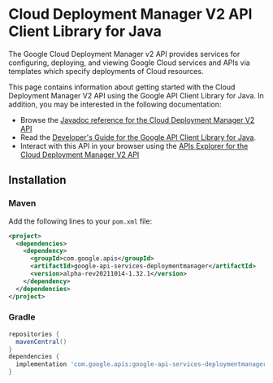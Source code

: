 # Cloud Deployment Manager V2 API Client Library for Java

The Google Cloud Deployment Manager v2 API provides services for configuring, deploying, and viewing Google Cloud services and APIs via templates which specify deployments of Cloud resources.

This page contains information about getting started with the Cloud Deployment Manager V2 API
using the Google API Client Library for Java. In addition, you may be interested
in the following documentation:

* Browse the [Javadoc reference for the Cloud Deployment Manager V2 API][javadoc]
* Read the [Developer's Guide for the Google API Client Library for Java][google-api-client].
* Interact with this API in your browser using the [APIs Explorer for the Cloud Deployment Manager V2 API][api-explorer]

## Installation

### Maven

Add the following lines to your `pom.xml` file:

```xml
<project>
  <dependencies>
    <dependency>
      <groupId>com.google.apis</groupId>
      <artifactId>google-api-services-deploymentmanager</artifactId>
      <version>alpha-rev20211014-1.32.1</version>
    </dependency>
  </dependencies>
</project>
```

### Gradle

```gradle
repositories {
  mavenCentral()
}
dependencies {
  implementation 'com.google.apis:google-api-services-deploymentmanager:alpha-rev20211014-1.32.1'
}
```

[javadoc]: https://googleapis.dev/java/google-api-services-deploymentmanager/latest/index.html
[google-api-client]: https://github.com/googleapis/google-api-java-client/
[api-explorer]: https://developers.google.com/apis-explorer/#p/deploymentmanager/v1/
